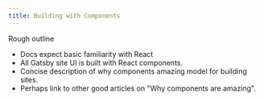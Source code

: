 ```yaml
---
title: Building with Components
---
```


Rough outline

* Docs expect basic familiarity with React
* All Gatsby site UI is built with React components.
* Concise description of why components amazing model for building sites.
* Perhaps link to other good articles on "Why components are amazing".
